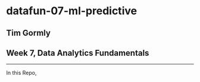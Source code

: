# datafun-07-ml-predictive
## Tim Gormly
## Week 7, Data Analytics Fundamentals

<hr>

In this Repo,
